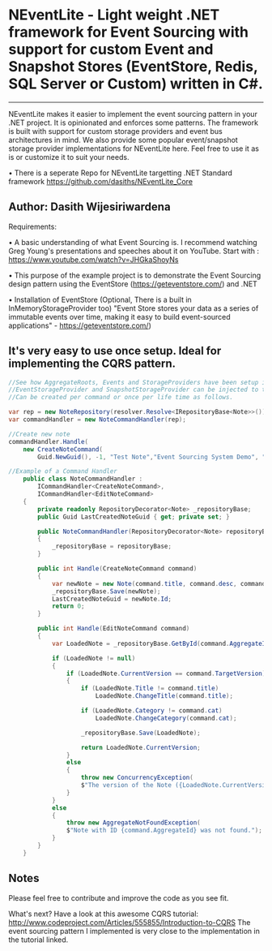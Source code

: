 # NEventLite - Light weight .NET framework for Event Sourcing with support for custom Event and Snapshot Stores (EventStore, Redis, SQL Server or Custom) written in C#.
---------------------------------
NEventLite makes it easier to implement the event sourcing pattern in your .NET project. It is opinionated and enforces some patterns. The framework is built with support for custom storage providers and event bus architectures in mind. We also provide some popular event/snapshot storage provider implementations for NEventLite here. Feel free to use it as is or customize it to suit your needs.

• There is a seperate Repo for NEventLite targetting .NET Standard framework https://github.com/dasiths/NEventLite_Core

Author: Dasith Wijesiriwardena
----------------------------------
Requirements:

•	A basic understanding of what Event Sourcing is. I recommend watching Greg Young's presentations and speeches about it on YouTube. 
Start with : https://www.youtube.com/watch?v=JHGkaShoyNs

• This purpose of the example project is to demonstrate the Event Sourcing design pattern using the EventStore (https://geteventstore.com/) and .NET

•	Installation of EventStore (Optional, There is a built in InMemoryStorageProvider too)
"Event Store stores your data as a series of immutable events over time, making it easy to build event-sourced applications" - https://geteventstore.com/)

It's very easy to use once setup. Ideal for implementing the CQRS pattern.
------------------------------------
```C#
//See how AggregateRoots, Events and StorageProviders have been setup in the Example project.
//EventStorageProvider and SnapshotStorageProvider can be injected to the Repository.
//Can be created per command or once per life time as follows.

var rep = new NoteRepository(resolver.Resolve<IRepositoryBase<Note>>());
var commandHandler = new NoteCommandHandler(rep);

//Create new note
commandHandler.Handle(
    new CreateNoteCommand(
        Guid.NewGuid(), -1, "Test Note","Event Sourcing System Demo", "Event Sourcing"));

//Example of a Command Handler
    public class NoteCommandHandler :
        ICommandHandler<CreateNoteCommand>, 
        ICommandHandler<EditNoteCommand>
    {
        private readonly RepositoryDecorator<Note> _repositoryBase;
        public Guid LastCreatedNoteGuid { get; private set; }

        public NoteCommandHandler(RepositoryDecorator<Note> repositoryBase)
        {
            _repositoryBase = repositoryBase;
        }

        public int Handle(CreateNoteCommand command)
        {
            var newNote = new Note(command.title, command.desc, command.cat);
            _repositoryBase.Save(newNote);
            LastCreatedNoteGuid = newNote.Id;
            return 0;
        }

        public int Handle(EditNoteCommand command)
        {
            var LoadedNote = _repositoryBase.GetById(command.AggregateId);

            if (LoadedNote != null)
            {
                if (LoadedNote.CurrentVersion == command.TargetVersion)
                {
                    if (LoadedNote.Title != command.title)
                        LoadedNote.ChangeTitle(command.title);

                    if (LoadedNote.Category != command.cat)
                        LoadedNote.ChangeCategory(command.cat);

                    _repositoryBase.Save(LoadedNote);

                    return LoadedNote.CurrentVersion;
                }
                else
                {
                    throw new ConcurrencyException(
                    $"The version of the Note ({LoadedNote.CurrentVersion}) and Command ({command.TargetVersion}) didn't match.");
                }
            }
            else
            {
                throw new AggregateNotFoundException(
                $"Note with ID {command.AggregateId} was not found.");
            }
        }
    }
```

Notes
------------------------------------
Please feel free to contribute and improve the code as you see fit.

What's next?
Have a look at this awesome CQRS tutorial: http://www.codeproject.com/Articles/555855/Introduction-to-CQRS
The event sourcing pattern I implemented is very close to the implementation in the tutorial linked.
